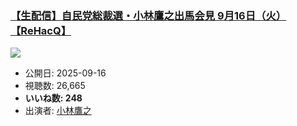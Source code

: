 ### [【生配信】自民党総裁選・小林鷹之出馬会見 9月16日（火）【ReHacQ】](https://www.youtube.com/watch?v=Xc02fYxC_w0)
[![](https://img.youtube.com/vi/Xc02fYxC_w0/sddefault.jpg)](https://www.youtube.com/watch?v=Xc02fYxC_w0)
-   公開日: 2025-09-16
-   視聴数: 26,665
-   **いいね数: 248**
-   出演者: [小林鷹之](/rehacq_fan/people/小林鷹之 "wikilink")
